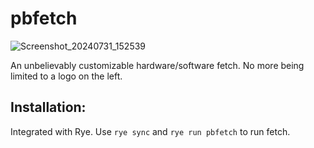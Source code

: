 # pbfetch

![Screenshot_20240731_152539](https://github.com/user-attachments/assets/6cb91137-d65e-4f06-b91e-d6deba9e53c9)

An unbelievably customizable hardware/software fetch. No more being limited to a logo on the left.

## Installation:
Integrated with Rye. Use `rye sync` and `rye run pbfetch` to run fetch.
